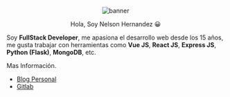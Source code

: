 
 <p align="center">
  <img src="https://i.ibb.co/f1r1Xdd/banner.png" alt="banner"/>
</p>

<p align="center"> 
Hola, Soy Nelson Hernandez 😀
</p>


Soy **FullStack Developer**, me apasiona el desarrollo web desde los 15 años, me gusta trabajar con herramientas como **Vue JS**, **React JS**, **Express JS**, **Python (Flask)**, **MongoDB**, etc.

Mas Información.

* [Blog Personal](https://nelsonweb.netlify.app/)
* [Gitlab](https://gitlab.com/Nelson-developer)
